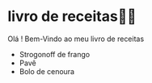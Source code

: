 # livro de receitas:man_cook:

Olá ! Bem-Vindo ao meu livro de receitas

- Strogonoff de frango
- Pavê
- Bolo de cenoura
